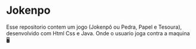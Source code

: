 # Jokenpo
Esse repositorio contem um jogo (Jokenpô ou Pedra, Papel e Tesoura), desenvolvido com Html Css e Java. Onde o usuario joga contra a maquina 🖥

